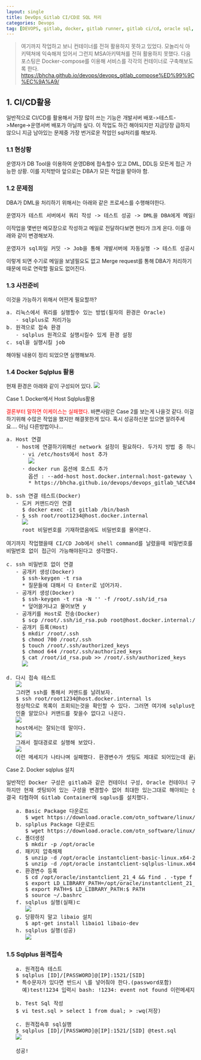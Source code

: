 ```yaml
---
layout: single
title: DevOps_Gitlab CI/CD로 SQL 처리
categories: Devops
tag: [DEVOPS, gitlab, docker, gitlab runner, gitlab ci/cd, oracle sql, sqlplus 설치]
---
```



> 여기까지 작업하고 보니 컨테이너를 전혀 활용하지 못하고 있었다. 모놀리식 아키텍쳐에 익숙해져 있어서 그런지 MSA아키텍쳐를 전혀 활용하지 못했다.
> 다음 포스팅은 Docker-compose를 이용해 서비스를 각각의 컨테이너로 구축해보도록 한다.
> https://bhcha.github.io/devops/devops_gitlab_compose%ED%99%9C%EC%9A%A9/

## 1. CI/CD활용
일반적으로 CI/CD를 활용해서 가장 많이 쓰는 기능은 개발서버 배포->테스트->Merge->운영서버 배포가 아닐까 싶다.
이 작업도 하긴 해야되지만 지금당장 급하지 않으니 지금 남아있는 문제중 가장 번거로운 작업인 sql처리를 해보자.

### 1.1 현상황
운영자가 DB Tool을 이용하여 운영DB에 접속할수 있고 DML, DDL등 모든게 접근 가능한 상황. 이를 지적받아 앞으로는
DBA가 모든 작업을 맡아야 함.

### 1.2 문제점
DBA가 DML을 처리하기 위해서는 아래와 같은 프로세스를 수행해야한다.

<pre>
운영자가 테스트 서버에서 쿼리 작성 -> 테스트 성공 -> DML을 DBA에게 메일로 전달 -> DBA 처리후 통보 -> 운영테스트
</pre>
이작업을 몇번만 메모장으로 작성하고 메일로 전달하다보면 현타가 크게 온다.
이를 아래와 같이 변경해보자.
<pre>
운영자가 sql파일 커밋 -> Job을 통해 개발서버에 자동실행 -> 테스트 성공시 -> DBA가 Merge 수행 -> 운영테스트
</pre>
이렇게 되면 수기로 메일을 보낼필요도 없고 Merge request를 통해 DBA가 처리하기때문에 따로 연락할 필요도 없어진다.

### 1.3 사전준비
이것을 가능하기 위해서 어떤게 필요할까? 

<pre>
a. 리눅스에서 쿼리를 실행할수 있는 방법(필자의 환경은 Oracle)
   - sqlplus로 처리가능
b. 원격으로 접속 환경 
   - sqlplus 원격으로 실행시킬수 있게 환경 설정
c. sql을 실행시킬 job
</pre>

해야될 내용이 정리 되었으면 실행해보자.

### 1.4 Docker Sqlplus 활용
현재 환경은 아래와 같이 구성되어 있다.
<img src="../images/img_17.png"/>

Case 1. Docker에서 Host Sqlplus활용

<span style="color:red">결론부터 말하면 이케이스는 실패했다.</span> 바쁜사람은 Case 2를 보는게 나을것 같다.
이걸하기위해 수많은 작업을 했지만 해결못한게 있다. 
혹시 성공하신분 있으면 알려주세요....
아님 다른방법이나...
<pre>
a. Host 연결
   - host에 연결하기위해선 network 설정이 필요하다. 두가지 방법 중 하나 택1
     · vi /etc/hosts에서 host 추가
       <img src="../images/img_18.png"/>
     · docker run 옵션에 호스트 추가
       옵션 : --add-host host.docker.internal:host-gateway \
       * https://bhcha.github.io/devops/devops_gitlab_%EC%84%A4%EC%B9%98_%EC%84%A4%EC%A0%95%ED%95%98%EA%B8%B0/#11-docker-gitlab-container-%EA%B5%AC%EC%B6%95

b. ssh 연결 테스트(Docker)
   - 도커 커맨드라인 연결
     $ docker exec -it gitlab /bin/bash 
   - $ ssh root/root1234@host.docker.internal
     <img src="../images/img_19.png"/>
     root 비밀번호를 기재하였음에도 비밀번호를 물어본다.

여기까지 작업했을때 CI/CD Job에서 shell command를 날렸을때 비밀번호를 물어보는거에 대한 대응이 힘들기 때문에 
비밀번호 없이 접근이 가능해야된다고 생각했다.

c. ssh 비밀번호 없이 연결
   - 공개키 생성(Docker)
     $ ssh-keygen -t rsa
     * 질문들에 대해서 다 Enter로 넘어가자.
   - 공개키 생성(Docker)
     $ ssh-keygen -t rsa -N '' -f /root/.ssh/id_rsa
     * 덮어쓸거냐고 물어보면 y
   - 공개키를 Host로 전송(Docker)
     $ scp /root/.ssh/id_rsa.pub root@host.docker.internal:/root/id_rsa.pub
   - 공개키 등록(Host)
     $ mkdir /root/.ssh
     $ chmod 700 /root/.ssh
     $ touch /root/.ssh/authorized_keys
     $ chmod 644 /root/.ssh/authorized_keys
     $ cat /root/id_rsa.pub >> /root/.ssh/authorized_keys
     <img src="../images/img_20.png"/>

d. 다시 접속 테스트
   <img src="../images/img_21.png"/>
   그러면 ssh를 통해서 커맨드를 날려보자.
   $ ssh root/root1234@host.docker.internal ls
   정상적으로 목록이 조회되는것을 확인할 수 있다. 그러면 여기에 sqlplus만 실행하면 끝!
   인줄 알았으나 커맨드를 찾을수 없다고 나온다. 
   <img src="../images/img_22.png"/>
   host에서는 잘되는데 말이다.
   <img src="../images/img_23.png"/>
   그래서 절대경로로 실행해 보았다.
   <img src="../images/img_24.png"/>
   이런 메세지가 나타나며 실패했다. 환경변수가 셋팅도 제대로 되어있는데 끝끝내 성공하지 못했다.
</pre>

Case 2. Docker sqlplus 설치
<pre>
일반적인 Docker 구성은 gitlab과 같은 컨테이너 구성, Oracle 컨테이너 구성 이런식으로 알고 있다.
하지만 현재 셋팅되어 있는 구성을 변경할수 없어 최대한 있는그대로 해야되는 상황.
결국 타협하여 Gitlab Container에 sqplus를 설치했다.

   a. Basic Package 다운로드 
      $ wget https://download.oracle.com/otn_software/linux/instantclient/214000/instantclient-basic-linux.x64-21.4.0.0.0dbru.zip
   b. splplus Package 다운로드 
      $ wget https://download.oracle.com/otn_software/linux/instantclient/214000/instantclient-sqlplus-linux.x64-21.4.0.0.0dbru.zip
   c. 폴더생성
      $ mkdir -p /opt/oracle
   d. 패키지 압축해제
      $ unzip -d /opt/oracle instantclient-basic-linux.x64-21.4.0.0.0dbru.zip
      $ unzip -d /opt/oracle instantclient-sqlplus-linux.x64-21.4.0.0.0dbru.zip
   e. 환경변수 등록
      $ cd /opt/oracle/instantclient_21_4 && find . -type f | sort
      $ export LD_LIBRARY_PATH=/opt/oracle/instantclient_21_4:$ LD_LIBRARY_PATH
      $ export PATH=$ LD_LIBRARY_PATH:$ PATH
      $ source ~/.bashrc
   f. sqlplus 실행(실패)ㄷ
      <img src="../images/img_25.png"/>
   g. 당황하지 말고 libaio 설치
      $ apt-get install libaio1 libaio-dev
   h. sqlplus 실행(성공)
      <img src="../images/img_26.png"/>
</pre>

### 1.5 Sqlplus 원격접속
<pre>
   a. 원격접속 테스트
   $ sqlplus [ID]/[PASSWORD]@[IP]:1521/[SID]
   * 특수문자가 있다면 반드시 \를 넣어줘야 한다.(password포함)
     예)test!1234 입력시 bash: !1234: event not found 이런메세지가 리턴되며 실행이 되지않는다.

   b. Test Sql 작성
   $ vi test.sql > select 1 from dual; > :wq(저장)

   c. 원격접속후 sql실행
   $ sqlplus [ID]/[PASSWORD]@[IP]:1521/[SID] @test.sql
   <img src="../images/img_28.png"/>

   성공!
</pre>
